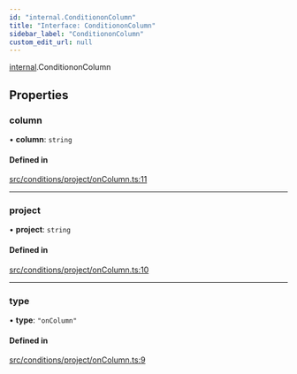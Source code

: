```yaml
---
id: "internal.ConditiononColumn"
title: "Interface: ConditiononColumn"
sidebar_label: "ConditiononColumn"
custom_edit_url: null
---
```


[internal](../modules/internal.md).ConditiononColumn

## Properties

### column

• **column**: `string`

#### Defined in

[src/conditions/project/onColumn.ts:11](https://github.com/Resnovas/smartcloud/blob/b91f5b4/src/conditions/project/onColumn.ts#L11)

___

### project

• **project**: `string`

#### Defined in

[src/conditions/project/onColumn.ts:10](https://github.com/Resnovas/smartcloud/blob/b91f5b4/src/conditions/project/onColumn.ts#L10)

___

### type

• **type**: ``"onColumn"``

#### Defined in

[src/conditions/project/onColumn.ts:9](https://github.com/Resnovas/smartcloud/blob/b91f5b4/src/conditions/project/onColumn.ts#L9)
